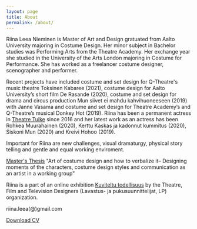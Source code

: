 ```yaml
---
layout: page
title: About
permalink: /about/
---
```

<div class="post-text-alone">  
Riina Leea Nieminen is Master of Art and Design gratuated from Aalto University majoring in Costume Design. Her minor subject in Bachelor studies was Performing Arts from the Theatre Academy. Her exchange year she studied in the University of the Arts London majoring in Costume for Performance. She has worked as a freelancer costume designer, scenographer and performer.  
<p></p>   
Recent projects have included costume and set design for Q-Theatre's music theatre Toksinen Kabaree (2021), costume design for Aalto University’s short film De Rasande (2020), costume and set design for drama and circus production Mun siivet ei mahdu kahvihuoneeseen (2019) with Janne Vasama and costume and set design for Theatre Academy’s and Q-Theatre’s musical Donkey Hot (2019). Riina has been a permanent actress in <a href="http://www.teatterituike.fi/portfolio/items/riina-nieminen/">Theatre Tuike</a> since 2016 and her latest work as an actress has been Rohkea Muurahainen (2020), Kerttu Kaskas ja kadonnut kummitus (2020), Siskoni Mun (2020) and Kreivi Hohoo (2019).  
<p></p>
Important for Riina are new challenges, visual dramaturgy, physical story telling and gentle and equal working enviroment.
<p></p>
<a href="https://aaltodoc.aalto.fi/handle/123456789/101800">Master's Thesis</a> "Art of costume design and how to verbalize it– Designing moments of the characters, costume design styles and communication as an artist in a working group"
<p></p>
Riina is a part of an online exhibition <a href="https://kuviteltutodellisuus.fi/osallistuja/riina-nieminen/">Kuviteltu todellisuus</a> by the Theatre, Film and Television Designers (Lavastus- ja pukusuunnittelijat, LP) organization.
</div>  
<p></p>
riina.leea(@)gmail.com

[Download CV](2020cvnieminen.pdf)
